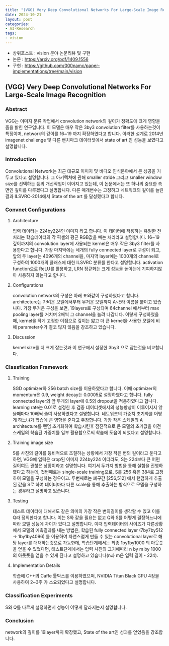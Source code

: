 ```yaml
---
title: "(VGG) Very Deep Convolutional Networks For Large-Scale Image Recognition 리뷰"
date: 2024-10-21
layout: post
categories: 
- AI-Research
tags: 
- vision
---
```


-   상위포스트 : vision 분야 논문리뷰 및 구현
-   논문 : <https://arxiv.org/pdf/1409.1556>
-   구현 : <https://github.com/000namc/paper-implementations/tree/main/vision>


<a id="org3cfd267"></a>

## (VGG) Very Deep Convolutional Networks For Large-Scale Image Recognition


<a id="org1bc2e57"></a>

### Abstract

VGG는 이미지 분류 작업에서 convolution network의 깊이가 정확도에 크게 영향을 줌을 밝힌 연구입니다. 이 모델은 매우 작은 3by3 convolution filter를 사용하는것이 특징이며, network의 깊이를 16~19 까지 확장하였다고 합니다. 이러한 설계로 2014년 imagenet challenge 및 다른 밴치마크 데이터셋에서 state of art 인 성능을 보였다고 설명합니다.


<a id="org07a6556"></a>

### Introduction

Convolutional Network는 최근 대규모 이미지 및 비디오 인식분야에서 큰 성공을 거두고 있다고 설명합니다. 그 아키텍쳐에 관해 smaller stride 그리고 smaller window size를 선택하는 등의 개선작업이 이어지고 있는데, 이 논문에서는 또 하나의 중요한 측면인 깊이를 다루겠다고 설명합니다. 다른 매개변수는 고정하고 네트워크의 깊이를 늘린 결과 ILSVRC-2014에서 State of the art 를 달성했다고 합니다.  


<a id="org9648c01"></a>

### Convnet Configurations

1.  Architecture

    입력 데이터는 224by224인 이미지 라고 합니다. 이 데이터에 적용하는 유일한 전처리는 학습데이터의 각 픽셀의 평균 RGB값을 빼는 처리라고 설명합니다. 16~19 깊이까지의 convolution layer에 사용되는 kernel은 매우 작은 3by3 filter를 사용한다고 합니다. 가장 마지막에는 세개의 fully connected layer로 구성이 되고, 앞의 두 layer는 4096개의 channel을, 마지막 layer에는 1000개의 channel로 구성하여 1000개의 클래스에 대한 ILSVRC 분류를 한다고 설명합니다. activation function으로 ReLU를 활용하고, LRN 정규화는 크게 성능을 높이는데 기여하지않아 사용하지 않는다고 합니다. 

2.  Configurations

    convolution network의 구성은 아래 표와같이 구성하였다고 합니다. architecture는 가벼운 모델에서부터 무거운 모델까지 A~E라 이름을 붙이고 있습니다. 가장 무거운 구성을 보면, 19layers로 구성되며 64channel 에서부터 max pooling layer를 거치며 2배씩 그 channel을 늘려 나갑니다. 이렇게 구성하였을때, kernel을 작게 고정한 이점으로 깊이는 얇고 더 큰 kernel을 사용한 모델에 비해 parameter수가 결코 많지 않음을 강조하고 있습니다.  

3.  Discussion

    kernel size를 더 크게 잡는것과 이 연구에서 설정한 3by3 으로 잡는것을 비교합니다.


<a id="orgff2217a"></a>

### Classfication Framework

1.  Training

    SGD optimizer와 256 batch size를 이용하였다고 합니다. 이때 optimizer의 momentum은 0.9, weight decay는 0.0005로 설정하였다고 합니다. fully connected layer의 앞 두개의 layer에 0.5의 dropout을 적용하였다고 합니다. learning rate는 0.01로 설정한 후 검증 데이터셋에서의 성능향상이 이루어지지 않을때마다 10배씩 줄여 사용하였다고 설명합니다. 네트워크의 가중치 초기화를 어떻게 하느냐가 학습에 큰 영향을 준다고 주장합니다. 가장 작은 스케일의 A architecture를 랜덤 초기화하여 학습시킨후 점진적으로 큰 모델의 초기값을 이전 스케일의 학습된 가중치를 일부 활용함으로써 학습에 도움이 되었다고 설명합니다. 

2.  Training image size

    S를 사진의 길이를 등비적으로 조절하는 상황에서 가장 작은 변의 길이라고 둔다고 하면, VGG에 입력은 crop된 이미지 224by224 이더라도, S는 224보다 큰 어떤 길이여도 괜찮은 상황이라고 설명합니다. 여기서 두가지 방법을 통해 실험을 진행하였다고 하는데, 첫번째로는 single-scale training으로, S를 256 혹은 384로 고정하여 모델을 구성하는 경우이고. 두번째로는 폐구간 [256,512] 에서 랜덤하게 추출된 값을 S로 하여 데이터마다 다른 scale을 통해 추출하는 방식으로 모델을 구성하는 경우라고 설명하고 있습니다. 

3.  Testing

    테스트 데이터에 대해서도 같은 의미의 가장 작은 변의길이를 생각할 수 있고 이를 Q라 정의한다고 합니다. 이는 S와 같을 필요는 없고 Q와 S를 어떻게 결정하느냐에 따라 모델 성능에 차이가 있다고 설명합니다. 이때 입력데이터의 사이즈가 다른상황에서 모델의 예측결과를 내는 방법은, 학습된 fully connected layer (7by7by512 -> 1by1by4096) 를 이용하여 자연스럽게 만들 수 있는 convolutional layer로 해당 layer를 대채하는것으로 가능한데, 학습단계에서는 최종 1by1by1000 의 아웃풋을 얻을 수 있었다면, 태스트단계에서는 입력 사진의 크기에따라 n by m by 1000의 아웃풋을 얻을 수 있게 된다고 설명하고 있습니다(n과 m은 입력 길이 - 224).    

4.  Implementation Details

    학습에 C++의 Caffe 툴박스를 이용하였으며, NVIDIA Titan Black GPU 4장을 사용하여 2~3주 가 소요되었다고 설명합니다.


<a id="org205b27c"></a>

### Classification Experiments

S와 Q를 다르게 설정하면서 성능이 어떻게 달라지는지 설명합니다.


<a id="org2c9bbf7"></a>

### Conclusion

network의 깊이를 19layer까지 확장했고, State of the art인 성과를 얻었음을 강조합니다.
